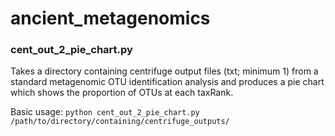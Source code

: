 # ancient_metagenomics

### cent_out_2_pie_chart.py
Takes a directory containing centrifuge output files (txt; minimum 1) from a standard metagenomic OTU identification analysis and produces a pie chart which shows the proportion of OTUs at each taxRank.

Basic usage: `python cent_out_2_pie_chart.py /path/to/directory/containing/centrifuge_outputs/`
